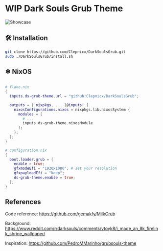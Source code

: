 # WIP Dark Souls Grub Theme

![Showcase](./preview.jpg)

## 🛠️ Installation

```bash
git clone https://github.com/Clepnicx/DarkSoulsGrub.git
sudo ./DarkSoulsGrub/install.sh
```

## ❄ NixOS

```nix

# flake.nix
{
  inputs.ds-grub-theme.url = "github:Clepnicx/DarkSoulsGrub";

  outputs = { nixpkgs, ... }@inputs: {
    nixosConfigurations.nixos = nixpkgs.lib.nixosSystem {
      modules = [
        # ...
        inputs.ds-grub-theme.nixosModule
      ];
    };
  };
}

# configuration.nix
{
  boot.loader.grub = {
    enable = true;
    gfxmodeEfi = "1920x1080"; # set your resolution
    gfxpayloadEfi = "keep";
    ds-grub-theme.enable = true;
  };
}
```

## References

Code reference: <https://github.com/gemakfy/MilkGrub>

Background: <https://www.reddit.com/r/darksouls/comments/ytoyk8/i_made_an_8k_firelink_shrine_wallpaper/>

Inspiration: <https://github.com/PedroMMarinho/grubsouls-theme>
